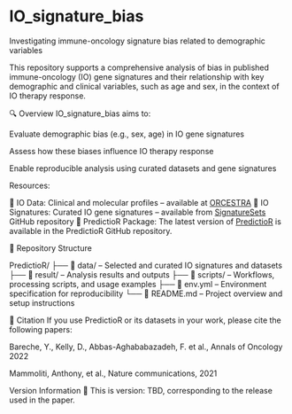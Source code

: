 # IO_signature_bias
Investigating immune-oncology signature bias related to demographic variables 

This repository supports a comprehensive analysis of bias in published immune-oncology (IO) gene signatures and their relationship with key demographic and clinical variables, such as age and sex, in the context of IO therapy response.

🔍 Overview
IO_signature_bias aims to:

Evaluate demographic bias (e.g., sex, age) in IO gene signatures

Assess how these biases influence IO therapy response

Enable reproducible analysis using curated datasets and gene signatures

Resources:

🧬 IO Data: Clinical and molecular profiles – available at [ORCESTRA](https://www.orcestra.ca/clinical_icb)
🧾 IO Signatures: Curated IO gene signatures – available from [SignatureSets](https://github.com/bhklab/SignatureSets) GitHub repository
🔧 PredictioR Package: The latest version of [PredictioR](https://github.com/bhklab/PredictioR) is available in the PredictioR GitHub repository.

📁 Repository Structure

PredictioR/
├── 📁 data/         – Selected and curated IO signatures and datasets
├── 📁 result/       – Analysis results and outputs
├── 📁 scripts/      – Workflows, processing scripts, and usage examples
├── 📄 env.yml       – Environment specification for reproducibility
└── 📄 README.md     – Project overview and setup instructions

📝 Citation
If you use PredictioR or its datasets in your work, please cite the following papers:

Bareche, Y., Kelly, D., Abbas-Aghababazadeh, F. et al., Annals of Oncology 2022

Mammoliti, Anthony, et al., Nature communications, 2021

Version Information
📌 This is version: TBD, corresponding to the release used in the paper.
